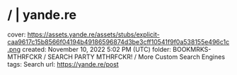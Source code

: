 # / | yande.re

cover: https://assets.yande.re/assets/stubs/explicit-caa9617c15b8566f04194b49186596874d3be3cff10541f9f0a538155e496c1c.png
created: November 10, 2022 5:02 PM (UTC)
folder: BOOKMRKS-MTHRFCKR / SEARCH PARTY MTHRFCKR! / More Custom Search Engines
tags: Search
url: https://yande.re/post